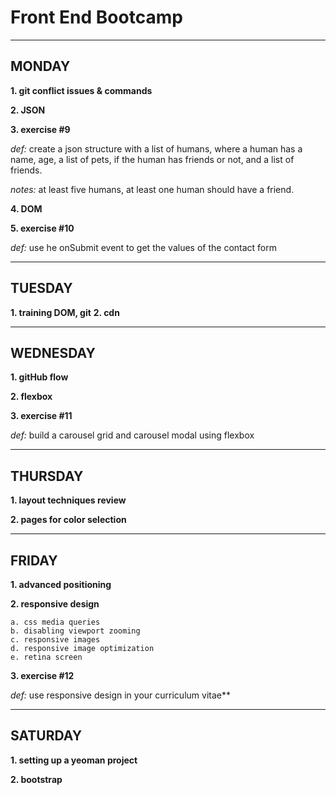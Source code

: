 # Front End Bootcamp
---

## MONDAY

**1. git conflict issues & commands**

**2. JSON**

**3. exercise #9**

*def:* create a json structure with a list of humans, where a human has a name, age, a list of pets,
if the human has friends or not, and a list of friends.

*notes:* at least five humans, at least one human should have a friend.

**4. DOM**

**5. exercise #10**

*def:* use he onSubmit event to get the values of the contact form

---
## TUESDAY

**1. training DOM, git**
**2. cdn**

---
## WEDNESDAY

**1. gitHub flow**

**2. flexbox**

**3. exercise #11**

*def:* build a carousel grid and carousel modal using flexbox

---
## THURSDAY

**1. layout techniques review**

**2. pages for color selection**

---
## FRIDAY

**1. advanced positioning**

**2. responsive design**

    a. css media queries
    b. disabling viewport zooming
    c. responsive images
    d. responsive image optimization
    e. retina screen

**3. exercise #12**

*def:* use responsive design in your curriculum vitae**

---
## SATURDAY

**1. setting up a yeoman project**

**2. bootstrap**







